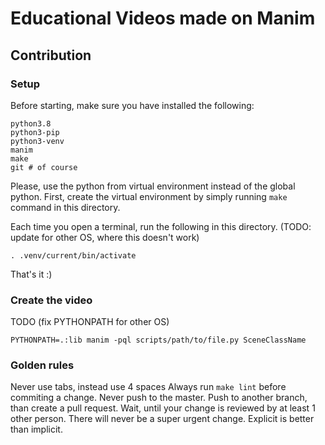 # Educational Videos made on Manim

## Contribution

### Setup

Before starting, make sure you have installed the following:
```
python3.8
python3-pip
python3-venv
manim
make
git # of course
```

Please, use the python from virtual environment instead of the global python.
First, create the virtual environment by simply running `make` command in this directory.

Each time you open a terminal, run the following in this directory. (TODO: update for other OS, where this doesn't work)
```
. .venv/current/bin/activate
```

That's it :)

### Create the video

TODO (fix PYTHONPATH for other OS)
```
PYTHONPATH=.:lib manim -pql scripts/path/to/file.py SceneClassName
```

### Golden rules

Never use tabs, instead use 4 spaces
Always run `make lint` before commiting a change.
Never push to the master. Push to another branch, than create a pull request.
Wait, until your change is reviewed by at least 1 other person. There will never be a super urgent change.
Explicit is better than implicit.

